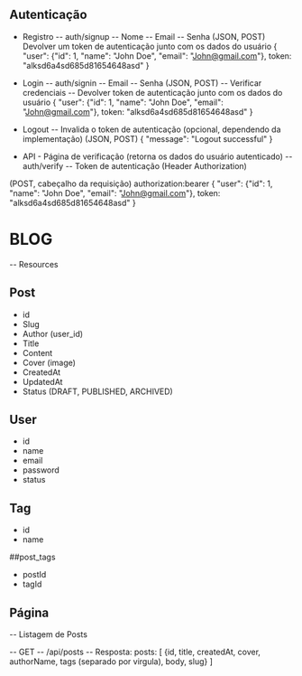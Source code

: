 ## Autenticação
- Registro
-- auth/signup
-- Nome
-- Email
-- Senha
(JSON, POST)
Devolver um token de autenticação junto com os dados do usuário
{
    "user": {"id": 1, "name": "John Doe", "email": "John@gmail.com"},
     token: "alksd6a4sd685d81654648asd"
}

- Login
-- auth/signin
-- Email
-- Senha
(JSON, POST)
-- Verificar credenciais
-- Devolver token de autenticação junto com os dados do usuário
{
    "user": {"id": 1, "name": "John Doe", "email": "John@gmail.com"},
     token: "alksd6a4sd685d81654648asd"
}

- Logout
-- Invalida o token de autenticação (opcional, dependendo da implementação)
(JSON, POST)
{ "message": "Logout successful" }

- API - Página de verificação (retorna os dados do usuário autenticado)
--auth/verify
-- Token de autenticação (Header Authorization)

(POST, cabeçalho da requisição)
authorization:bearer <token>
{
    "user": {"id": 1, "name": "John Doe", "email": "John@gmail.com"},
     token: "alksd6a4sd685d81654648asd"
}
# BLOG
-- Resources
## Post
- id
- Slug
- Author (user_id)
- Title
- Content
- Cover (image)
- CreatedAt
- UpdatedAt
- Status (DRAFT, PUBLISHED, ARCHIVED)

## User
- id
- name
- email
- password
- status
## Tag
- id
- name

##post_tags
- postId
- tagId

## Página

-- Listagem de Posts

-- GET
-- /api/posts
-- Resposta:
posts: [
    {id, title, createdAt, cover, authorName, tags (separado por virgula), body, slug}
]
